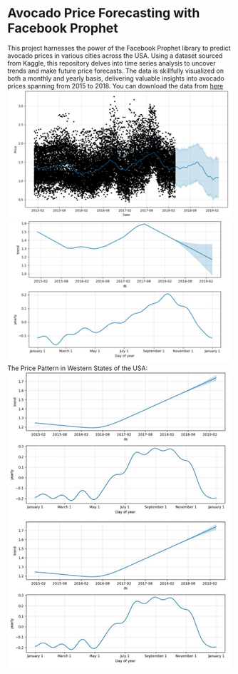 # Avocado Price Forecasting with Facebook Prophet

This project harnesses the power of the Facebook Prophet library to predict avocado prices in various cities across the USA. Using a dataset sourced from Kaggle, 
this repository delves into time series analysis to uncover trends and make future price forecasts. The data is skillfully visualized on both a monthly and yearly basis, delivering valuable insights into avocado prices spanning from 2015 to 2018.
You can download the data from [here](https://www.kaggle.com/datasets/neuromusic/avocado-prices) <br>
![](img/trend.JPG)
![](img/tren-day-year.JPG)
The Price Pattern in Western States of the USA:
![](img/west-price.JPG)

